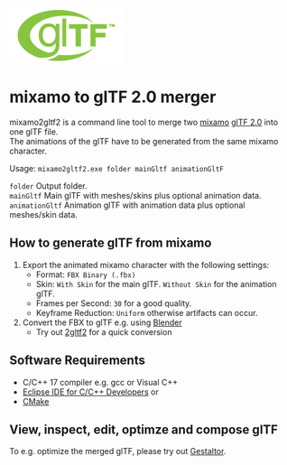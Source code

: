 [![](glTF.png)](https://github.com/KhronosGroup/glTF/tree/master/specification/2.0)

# mixamo to glTF 2.0 merger

mixamo2gltf2 is a command line tool to merge two [mixamo](https://www.mixamo.com/) [glTF 2.0](https://www.khronos.org/gltf/) into one glTF file.  
The animations of the glTF have to be generated from the same mixamo character.  
  
Usage: `mixamo2gltf2.exe folder mainGltf animationGltF`  
  
`folder` Output folder.  
`mainGltf` Main glTF with meshes/skins plus optional animation data.  
`animationGltf` Animation glTF with animation data plus optional meshes/skin data.  

  
## How to generate glTF from mixamo

1. Export the animated mixamo character with the following settings:  
   - Format: `FBX Binary (.fbx)`  
   - Skin: `With Skin` for the main glTF. `Without Skin` for the animation glTF.  
   - Frames per Second: `30` for a good quality.  
   - Keyframe Reduction: `Uniform` otherwise artifacts can occur.  
2. Convert the FBX to glTF e.g. using [Blender](https://www.blender.org/)  
   - Try out [2gltf2](https://github.com/ux3d/2gltf2) for a quick conversion  


## Software Requirements

* C/C++ 17 compiler e.g. gcc or Visual C++
* [Eclipse IDE for C/C++ Developers](https://www.eclipse.org/downloads/packages/release/2021-03/r/eclipse-ide-cc-developers) or  
* [CMake](https://cmake.org/)  


## View, inspect, edit, optimze and compose glTF

To e.g. optimize the merged glTF, please try out [Gestaltor](https://gestaltor.io/).  

